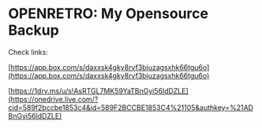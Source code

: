 OPENRETRO: My Opensource Backup
===============================

Check links:

[https://app.box.com/s/daxxsk4gky8rvf3bjuzagsxhk66tgu6o](https://app.box.com/s/daxxsk4gky8rvf3bjuzagsxhk66tgu6o)
 
[https://1drv.ms/u/s!AsRTGL7MK59YaTBnGyi56ldDZLE](https://onedrive.live.com/?cid=589f2bccbe1853c4&id=589F2BCCBE1853C4%21105&authkey=%21ADBnGyi56ldDZLE) 
